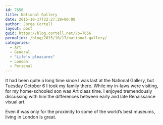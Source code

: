 ```yaml
---
id: 7656
title: National Gallery
date: 2015-10-17T22:27:28+00:00
author: Jorge Cortell
layout: post
guid: https://blog.cortell.net/?p=7656
permalink: /blog/2015/10/17/national-gallery/
categories:
  - Art
  - General
  - "Life's pleasures"
  - London
  - Personal
---
```

It had been quite a long time since I was last at the National Gallery, but Tuesday October 6 I took my family there. While my in-laws were visiting, for my home-schooled son was Art class time. I enjoyed tremendously discussing with him the differences between early and late Renaissance visual art.
  
Even if was only for the proximity to some of the world’s best museums, living in London is great.